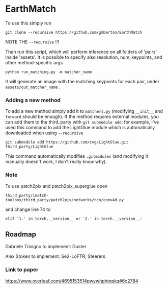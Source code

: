 # EarthMatch

To use this simply run

```
git clone --recursive https://github.com/gmberton/EarthMatch
```

NOTE THE `--recursive` !!!

Then run this script, which will perform inference on all folders of 'pairs' inside 'assets'. It is possible to specify also resolution, num_keypoints, and other method-specific args

```
python run_matching.py -m matcher_name
```

It will generate an image with the matching keypoints for each pair, under `assets/out_matcher_name` .

### Adding a new method

To add a new method simply add it to `matchers.py` (modifying `__init__` and `forward` should be enough). If the method requires external modules, you can add them to the third_party with `git submodule add`: for example, I've used this command to add the LightGlue module which is automatically downloaded when using `--recursive`

```
git submodule add https://github.com/cvg/LightGlue.git third_party/LightGlue
```

This command automatically modifies `.gitmodules` (and modifying it manually doesn't work, I don't really know why).

### Note

To use patch2pix and patch2pix_superglue open
```
third_party/imatch-toolbox/third_party/patch2pix/networks/ncn/conv4d.py
```
and change line 74 to
```
elif '1.' in torch.__version__ or '2.' in torch.__version__:
```

## Roadmap

Gabriele Trivigno to implement: Duster

Alex Stoken to implement: Se2-LoFTR, Steerers

### Link to paper
https://www.overleaf.com/4695153514pwywhphtnpkq#6c2784

